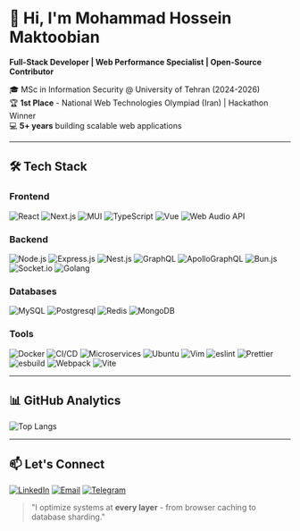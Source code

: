 # 👋 Hi, I'm Mohammad Hossein Maktoobian
**Full-Stack Developer | Web Performance Specialist | Open-Source Contributor**

🎓 MSc in Information Security @ University of Tehran (2024-2026)  
🏆 **1st Place** - National Web Technologies Olympiad (Iran) | Hackathon Winner  
💻 **5+ years** building scalable web applications

---

## 🛠 **Tech Stack**

### **Frontend**
![React](https://img.shields.io/badge/React-61DAFB?logo=react&logoColor=black)
![Next.js](https://img.shields.io/badge/Next.js-515151?logo=nextdotjs&logoColor=white)
![MUI](https://img.shields.io/badge/mui-0081cb?logo=mui&logoColor=white)
![TypeScript](https://img.shields.io/badge/TypeScript-3178C6?logo=typescript&logoColor=white)
![Vue](https://img.shields.io/badge/Vue.js-4FC08D?logo=vue.js&logoColor=white)
![Web Audio API](https://img.shields.io/badge/Web_Audio_API-000000?logo=web-audio-api&logoColor=white)

### **Backend**
![Node.js](https://img.shields.io/badge/Node.js-339933?logo=node.js&logoColor=white)
![Express.js](https://img.shields.io/badge/Express.js-000000?logo=express&logoColor=fff)
![Nest.js](https://img.shields.io/badge/-NestJs-ea2845?logo=nestjs&logoColor=white)
![GraphQL](https://img.shields.io/badge/GraphQL-E10098?logo=graphql&logoColor=white)
![ApolloGraphQL](https://img.shields.io/badge/-ApolloGraphQL-311C87?logo=apollo-graphql)
![Bun.js](https://img.shields.io/badge/Bun-000?logo=bun&logoColor=fff)
![Socket.io](https://img.shields.io/badge/Socket.io-010101?logo=Socket.io&logoColor=white)
![Golang](https://img.shields.io/badge/golang-00ADD8?&logo=go&logoColor=white)

### **Databases**
![MySQL](https://img.shields.io/badge/MySQL-4479A1?logo=mysql&logoColor=white)
![Postgresql](https://img.shields.io/badge/postgresql-4169e1?logo=postgresql&logoColor=white)
![Redis](https://img.shields.io/badge/Redis-DC382D?logo=redis&logoColor=white)
![MongoDB](https://img.shields.io/badge/-MongoDB-13aa52?logo=mongodb&logoColor=white)

### **Tools**
![Docker](https://img.shields.io/badge/Docker-2496ED?logo=docker&logoColor=white)
![CI/CD](https://img.shields.io/badge/CI/CD-FF6F00?logo=github-actions&logoColor=white)
![Microservices](https://img.shields.io/badge/Microservices-1890FF?logo=micrometer&logoColor=white)
![Ubuntu](https://img.shields.io/badge/Ubuntu-E95420?logo=Ubuntu&logoColor=white)
![Vim](https://img.shields.io/badge/Vim-019733?logo=vim)
![eslint](https://img.shields.io/badge/ESLint-3A33D1?logo=eslint)
![Prettier](https://img.shields.io/badge/Prettier-F7B93E?logo=Prettier&logoColor=white)
![esbuild](https://img.shields.io/badge/esbuild-brightgreen)
![Webpack](https://img.shields.io/badge/-Webpack-8DD6F9?style=flat&logo=webpack&logoColor=white)
![Vite](https://img.shields.io/badge/Vite-646CFF?logo=Vite&logoColor=white)

---

## 📊 **GitHub Analytics**
![Top Langs](https://github-readme-stats.vercel.app/api/top-langs/?username=mamdk&layout=compact&theme=radical)

---

## 📫 **Let's Connect**
[![LinkedIn](https://img.shields.io/badge/LinkedIn-0077B5?logo=linkedin&logoColor=white)](https://linkedin.com/in/mohammad-hossein-maktoobian)
[![Email](https://img.shields.io/badge/Gmail-D14836?logo=gmail&logoColor=white)](mailto:mohammadhosseinmaktoobian@gmail.com)
[![Telegram](https://img.shields.io/badge/Telegram-1DA1F2?logo=telegram&logoColor=white)](https://t.me/mhmkme)

> "I optimize systems at **every layer** - from browser caching to database sharding."  
